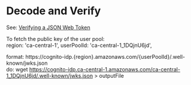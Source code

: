 # Decode and Verify

See: [Verifying a JSON Web Token](https://docs.aws.amazon.com/cognito/latest/developerguide/amazon-cognito-user-pools-using-tokens-verifying-a-jwt.html)

To fetch the public key of the user pool:  
region: 'ca-central-1',
userPoolId: 'ca-central-1_1DQjnU6jd',

format: https://cognito-idp.{region}.amazonaws.com/{userPoolId}/.well-known/jwks.json  
do: wget https://cognito-idp.ca-central-1.amazonaws.com/ca-central-1_1DQjnU6jd/.well-known/jwks.json > outputFile
